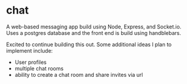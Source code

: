 # chat
A web-based messaging app build using Node, Express, and Socket.io. Uses a postgres database and the front end is build using handblebars. 

Excited to continue building this out. Some additional ideas I plan to implement include:
- User profiles
- multiple chat rooms
- ability to create a chat room and share invites via url
